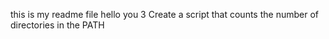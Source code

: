 this is my readme file
hello you
3 Create a script that counts the number of directories in the PATH
